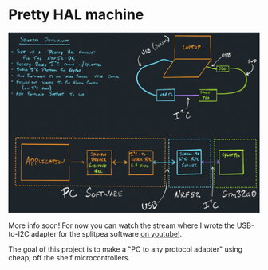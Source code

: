 # Pretty HAL machine

![Stream Diagram](./assets/diagram-001.jpg)

More info soon! For now you can watch the stream where I wrote the
USB-to-I2C adapter for the splitpea software [on youtube!](https://www.youtube.com/watch?v=2S6G7wd8Kpo).

The goal of this project is to make a "PC to any protocol adapter" using cheap, off the shelf microcontrollers.


